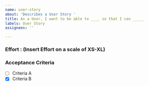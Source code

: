 ```yaml
---
name: user-story
about: 'Describes a User Story '
title: As a User, I want to be able to ____ so that I can _____
labels: User Story
assignees: ''

---
```


### Effort : (Insert Effort on a scale of XS-XL) 

### Acceptance Criteria 

- [ ] Criteria A
- [X] Criteria B
